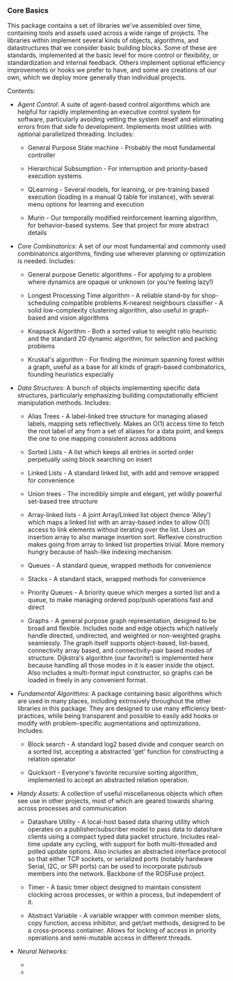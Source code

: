 <h3>Core Basics</h3>

This package contains a set of libraries we've assembled over time, containing tools and assets used across a wide range of projects. The libraries within implement several kinds of objects, algorithms, and datastructures that we consider basic building blocks. Some of these are standards, implemented at the basic level for more control or flexibility, or standardization and internal feedback. Others implement optional efficiency improvements or hooks we prefer to have, and some are creations of our own, which we deploy more generally than individual projects.

Contents:
- _Agent Control_: A suite of agent-based control algorithms which are helpful for rapidly implementing an executive control system for software, particularly avoiding vetting the system iteself and eliminating errors from that side fo development. Implements most utilities with optional parallelized threading. Includes:

    * General Purpose State machine - Probably the most fundamental controller

    * Hierarchical Subsumption - For interruption and priority-based execution systems

    * QLearning - Several models, for learning, or pre-training based execution (loading in a manual Q table for instance), with several menu options for learning and execution

    * Murin - Our temporally modified reinforcement learning algorithm, for behavior-based systems. See that project for more abstract details

- _Core Combinatorics_: A set of our most fundamental and commonly used combinatorics algorithms, finding use wherever planning or optimization is needed. Includes:

  * General purpose Genetic algorithms - For applying to a problem where dynamics are opaque or unknown (or you're feeling lazy!)

  * Longest Processing Time algorithm - A reliable stand-by for shop-scheduling compatible problems
  K-nearest neighbours classifier - A solid low-complexity clustering algorithm, also useful in graph-based and vision algorithms

  * Knapsack Algorithm - Both a sorted value to weight ratio heuristic and the standard 2D dynamic algorithm, for selection and packing problems

  * Kruskal's algorithm - For finding the minimum spanning forest within a graph, useful as a base for all kinds of graph-based combinatorics, founding heuristics especially

- _Data Structures_: A bunch of objects implementing specific data structures, particularly emphasizing building computationally efficient manipulation methods. Includes:

   * Alias Trees - A label-linked tree structure for managing aliased labels, mapping sets reflectively. Makes an O(1) access time to fetch the root label of any from a set of aliases for a data point, and keeps the one to one mapping consistent across additions

   * Sorted Lists - A list which keeps all entries in sorted order perpetually using block searching on insert

   * Linked Lists - A standard linked list, with add and remove wrapped for convenience

   * Union trees - The incredibly simple and elegant, yet wildly powerful set-based tree structure

   * Array-linked lists - A joint Array/Linked list object (hence 'Alley') which maps a linked list with an array-based index to allow O(1) access to link elements without iterating over the list. Uses an insertion array to also manage insertion sort. Reflexive construction makes going from array to linked list properties trivial. More memory hungry because of hash-like indexing mechanism.

   * Queues - A standard queue, wrapped methods for convenience

   * Stacks - A standard stack, wrapped methods for convenience

   * Priority Queues - A briority queue which merges a sorted list and a queue, to make managing ordered pop/push operations fast and direct

   * Graphs - A general purpose graph representation, designed to be broad and flexible. Includes node and edge objects which natively handle directed, undirected, and weighted or non-weighted graphs seamlessly. The graph itself supports object-based, list-based, connectivity array based, and connectivity-pair based modes of structure. Dijkstra's algorithm (our favorite!) is implemented here because handling all those modes in it is easier inside the object. Also includes a multi-format input constructor, so graphs can be loaded in freely in any convenient format.

- _Fundamental Algorithms_: A package containing basic algorithms which are used in many places, including extrnsively throughout the other libraries in this package. They are designed to use many efficiency best-practices, while being transparent and possible to easily add hooks or modify with problem-specific augmentations and optimizations. Includes:

   * Block search - A standard log2 based divide and conquer search on a sorted list, accepting a abstracted 'get' function for constructing a relation operator

   * Quicksort - Everyone's favorite recursive sorting algorithm, implemented to accept an abstracted relation operation.

- _Handy Assets_: A collection of useful miscellaneous objects which often see use in other projects, most of which are geared towards sharing across processes and communication

   * Datashare Utility - A local-host based data sharing utility which operates on a publisher/subscriber model to pass data to datashare clients using a compact typed data packet structure. Includes real-time update any cycling, with support for both multi-threaded and polled update options. Also includes an abstracted interface protocol so that either TCP sockets, or serialized ports (notably hardware Serial, I2C, or SPI ports) can be used to incorporate pub/sub members into the network. Backbone of the ROSFuse project.

   * Timer - A basic timer object designed to maintain consistent clocking across processes, or within a process, but independent of it.

   * Abstract Variable - A variable wrapper with common member slots, copy function, access inhibitor, and get/set methods, designed to be a cross-process container. Allows for locking of access in priority operations and semi-mutable access in different threads.

- _Neural Networks_:

   * 

   * 


